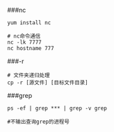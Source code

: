 ###nc

```
yum install nc

# nc命令通信
nc -lk 7777
nc hostname 777
```

###-r
```
# 文件夹递归处理
cp -r [源文件] [目标文件目录]
```

###grep 
```
ps -ef | grep *** | grep -v grep

#不输出查询grep的进程号
```